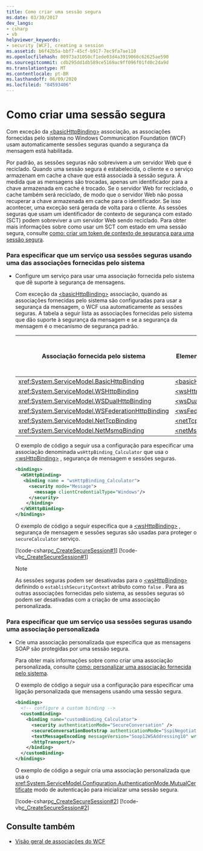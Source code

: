 ```yaml
---
title: Como criar uma sessão segura
ms.date: 03/30/2017
dev_langs:
- csharp
- vb
helpviewer_keywords:
- security [WCF], creating a session
ms.assetid: b6f42b5a-bbf7-45cf-b917-7ec9fa7ae110
ms.openlocfilehash: 80973a31050cf1ede03d4a3919066c62625ae590
ms.sourcegitcommit: cdb295dd1db589ce5169ac9ff096f01fd0c2da9d
ms.translationtype: MT
ms.contentlocale: pt-BR
ms.lasthandoff: 06/09/2020
ms.locfileid: "84593406"
---
```

# <a name="how-to-create-a-secure-session"></a>Como criar uma sessão segura
Com exceção da [\<basicHttpBinding>](../../configure-apps/file-schema/wcf/basichttpbinding.md) associação, as associações fornecidas pelo sistema no Windows Communication Foundation (WCF) usam automaticamente sessões seguras quando a segurança da mensagem está habilitada.  
  
 Por padrão, as sessões seguras não sobrevivem a um servidor Web que é reciclado. Quando uma sessão segura é estabelecida, o cliente e o serviço armazenam em cache a chave que está associada à sessão segura. À medida que as mensagens são trocadas, apenas um identificador para a chave armazenada em cache é trocado. Se o servidor Web for reciclado, o cache também será reciclado, de modo que o servidor Web não possa recuperar a chave armazenada em cache para o identificador. Se isso acontecer, uma exceção será gerada de volta para o cliente. As sessões seguras que usam um identificador de contexto de segurança com estado (SCT) podem sobreviver a um servidor Web sendo reciclado. Para obter mais informações sobre como usar um SCT com estado em uma sessão segura, consulte [como: criar um token de contexto de segurança para uma sessão segura](how-to-create-a-security-context-token-for-a-secure-session.md).  
  
### <a name="to-specify-that-a-service-uses-secure-sessions-by-using-one-of-the-system-provided-bindings"></a>Para especificar que um serviço usa sessões seguras usando uma das associações fornecidas pelo sistema  
  
- Configure um serviço para usar uma associação fornecida pelo sistema que dê suporte à segurança de mensagens.  
  
     Com exceção da [\<basicHttpBinding>](../../configure-apps/file-schema/wcf/basichttpbinding.md) associação, quando as associações fornecidas pelo sistema são configuradas para usar a segurança da mensagem, o WCF usa automaticamente as sessões seguras. A tabela a seguir lista as associações fornecidas pelo sistema que dão suporte à segurança da mensagem e se a segurança da mensagem é o mecanismo de segurança padrão.  
  
    |Associação fornecida pelo sistema|Elemento de configuração|Segurança de mensagem ativada por padrão|  
    |------------------------------|---------------------------|------------------------------------|  
    |<xref:System.ServiceModel.BasicHttpBinding>|[\<basicHttpBinding>](../../configure-apps/file-schema/wcf/basichttpbinding.md)|Não|  
    |<xref:System.ServiceModel.WSHttpBinding>|[\<wsHttpBinding>](../../configure-apps/file-schema/wcf/wshttpbinding.md)|Sim|  
    |<xref:System.ServiceModel.WSDualHttpBinding>|[\<wsDualHttpBinding>](../../configure-apps/file-schema/wcf/wsdualhttpbinding.md)|Sim|  
    |<xref:System.ServiceModel.WSFederationHttpBinding>|[\<wsFederationHttpBinding>](../../configure-apps/file-schema/wcf/wsfederationhttpbinding.md)|Sim|  
    |<xref:System.ServiceModel.NetTcpBinding>|[\<netTcpBinding>](../../configure-apps/file-schema/wcf/nettcpbinding.md)|Não|  
    |<xref:System.ServiceModel.NetMsmqBinding>|[\<netMsmqBinding>](../../configure-apps/file-schema/wcf/netmsmqbinding.md)|Não|  
  
     O exemplo de código a seguir usa a configuração para especificar uma associação denominada `wsHttpBinding_Calculator` que usa o [\<wsHttpBinding>](../../configure-apps/file-schema/wcf/wshttpbinding.md) , segurança de mensagem e sessões seguras.  
  
    ```xml  
    <bindings>  
      <WSHttpBinding>  
       <binding name = "wsHttpBinding_Calculator">  
         <security mode="Message">  
           <message clientCredentialType="Windows"/>  
         </security>  
        </binding>  
      </WSHttpBinding>  
    </bindings>  
    ```  
  
     O exemplo de código a seguir especifica que a [\<wsHttpBinding>](../../configure-apps/file-schema/wcf/wshttpbinding.md) , segurança de mensagem e sessões seguras são usadas para proteger o `secureCalculator` serviço.  
  
     [!code-csharp[c_CreateSecureSession#1](../../../../samples/snippets/csharp/VS_Snippets_CFX/c_createsecuresession/cs/secureservice.cs#1)]
     [!code-vb[c_CreateSecureSession#1](../../../../samples/snippets/visualbasic/VS_Snippets_CFX/c_createsecuresession/vb/secureservice.vb#1)]  
  
    > [!NOTE]
    > As sessões seguras podem ser desativadas para o [\<wsHttpBinding>](../../configure-apps/file-schema/wcf/wshttpbinding.md) definindo o `establishSecurityContext` atributo como `false` . Para as outras associações fornecidas pelo sistema, as sessões seguras só podem ser desativadas com a criação de uma associação personalizada.  
  
### <a name="to-specify-that-a-service-uses-secure-sessions-by-using-a-custom-binding"></a>Para especificar que um serviço usa sessões seguras usando uma associação personalizada  
  
- Crie uma associação personalizada que especifica que as mensagens SOAP são protegidas por uma sessão segura.  
  
     Para obter mais informações sobre como criar uma associação personalizada, consulte [como: personalizar uma associação fornecida pelo sistema](../extending/how-to-customize-a-system-provided-binding.md).  
  
     O exemplo de código a seguir usa a configuração para especificar uma ligação personalizada que mensagens usando uma sessão segura.  
  
    ```xml  
    <bindings>  
      <!-- configure a custom binding -->  
      <customBinding>  
        <binding name="customBinding_Calculator">  
          <security authenticationMode="SecureConversation" />  
          <secureConversationBootstrap authenticationMode="SspiNegotiated" />  
          <textMessageEncoding messageVersion="Soap12WSAddressing10" writeEncoding="utf-8"/>  
          <httpTransport/>  
        </binding>  
      </customBinding>  
    </bindings>  
    ```  
  
     O exemplo de código a seguir cria uma associação personalizada que usa o <xref:System.ServiceModel.Configuration.AuthenticationMode.MutualCertificate> modo de autenticação para inicializar uma sessão segura.  
  
     [!code-csharp[c_CreateSecureSession#2](../../../../samples/snippets/csharp/VS_Snippets_CFX/c_createsecuresession/cs/secureservice.cs#2)]
     [!code-vb[c_CreateSecureSession#2](../../../../samples/snippets/visualbasic/VS_Snippets_CFX/c_createsecuresession/vb/secureservice.vb#2)]  
  
## <a name="see-also"></a>Consulte também

- [Visão geral de associações do WCF](../bindings-overview.md)
